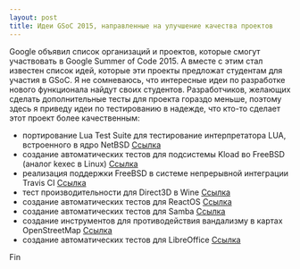 ```yaml
---
layout: post
title: Идеи GSoC 2015, направленные на улучшение качества проектов
---
```




Google объявил список организаций и проектов, которые смогут участвовать
в Google Summer of Code 2015. А вместе с этим стал известен список
идей, которые эти проекты предложат студентам для участия в GSoC.
Я не сомневаюсь, что интересные идеи по разработке нового функционала
найдут своих студентов. Разработчиков, желающих сделать дополнительные
тесты для проекта гораздо меньше, поэтому здесь я приведу идеи по тестированию
в надежде, что кто-то сделает этот проект более качественным:

- портирование Lua Test Suite для тестирование интерпретатора LUA, встроенного в ядро NetBSD
[Ссылка](http://www.lua.inf.puc-rio.br/gsoc/ideas2015.html#kerneltest)
- создание автоматических тестов для подсистемы Kload во FreeBSD (аналог kexec в Linux)
[Ссылка](https://wiki.freebsd.org/IdeasPage#Test_Kload_.28kexec_for_FreeBSD.29)
- реализация поддержки FreeBSD в системе непрерывной интеграции Travis CI
[Ссылка](https://wiki.freebsd.org/IdeasPage#Travis_Continuous_Integration_Support_for_FreeBSD)
- тест производительности для Direct3D в Wine
[Ссылка](http://wiki.winehq.org/SummerOfCode#head-a8fb54a144e2a03000d36049bb62b42e8503fae5)
- создание автоматических тестов для ReactOS
[Ссылка](http://www.reactos.org/wiki/Google_Summer_of_Code_2015_Ideas#Durability)
- создание автоматических тестов для Samba
[Ссылка](https://wiki.samba.org/index.php/SoC/Ideas#cifs-.3ESamba_automated_test_facility)
- создание инструментов для противодействия вандализму в картах OpenStreetMap
[Ссылка](http://wiki.openstreetmap.org/wiki/Google_Summer_of_Code/2015/Project_Ideas)
- создание автоматических тестов для LibreOffice
[Ссылка](https://wiki.documentfoundation.org/Development/GSoC/Ideas#More_and_better_tests)

Fin
